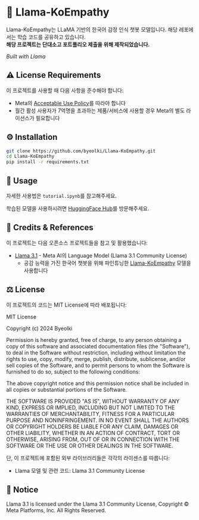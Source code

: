 # 🤖 Llama-KoEmpathy

Llama-KoEmpathy는 LLaMA 기반의 한국어 감정 인식 챗봇 모델입니다. 해당 레포에서는 학습 코드를 공유하고 있습니다.<br>
**해당 프로젝트는 단대소고 포트폴리오 제출을 위해 제작되었습니다.**

*Built with Llama*

## ⚠️ License Requirements
이 프로젝트를 사용할 때 다음 사항을 준수해야 합니다:
- Meta의 [Acceptable Use Policy](https://llama.meta.com/llama3_1/use-policy)를 따라야 합니다
- 월간 활성 사용자가 7억명을 초과하는 제품/서비스에 사용할 경우 Meta의 별도 라이선스가 필요합니다

## ⚙️ Installation
```bash
git clone https://github.com/byeolki/Llama-KoEmpathy.git
cd Llama-KoEmpathy
pip install -r requirements.txt
```

## 🚀 Usage
자세한 사용법은 `tutorial.ipynb`를 참고해주세요.

학습된 모델을 사용하시려면 [HuggingFace Hub](https://huggingface.co/byeolki/Llama-KoEmpathy)를 방문해주세요.

## 🙏 Credits & References
이 프로젝트는 다음 오픈소스 프로젝트들을 참고 및 활용했습니다:

- [Llama 3.1](https://llama.meta.com/) - Meta AI의 Language Model (Llama 3.1 Community License)
  - 공감 능력을 가진 한국어 챗봇을 위해 파인튜닝한 [Llama-KoEmpathy](https://huggingface.co/byeolki/Llama-KoEmpathy) 모델을 사용합니다

## ⚖️ License
이 프로젝트의 코드는 MIT License에 따라 배포됩니다:

MIT License

Copyright (c) 2024 Byeolki

Permission is hereby granted, free of charge, to any person obtaining a copy
of this software and associated documentation files (the "Software"), to deal
in the Software without restriction, including without limitation the rights
to use, copy, modify, merge, publish, distribute, sublicense, and/or sell
copies of the Software, and to permit persons to whom the Software is
furnished to do so, subject to the following conditions:

The above copyright notice and this permission notice shall be included in all
copies or substantial portions of the Software.

THE SOFTWARE IS PROVIDED "AS IS", WITHOUT WARRANTY OF ANY KIND, EXPRESS OR
IMPLIED, INCLUDING BUT NOT LIMITED TO THE WARRANTIES OF MERCHANTABILITY,
FITNESS FOR A PARTICULAR PURPOSE AND NONINFRINGEMENT. IN NO EVENT SHALL THE
AUTHORS OR COPYRIGHT HOLDERS BE LIABLE FOR ANY CLAIM, DAMAGES OR OTHER
LIABILITY, WHETHER IN AN ACTION OF CONTRACT, TORT OR OTHERWISE, ARISING FROM,
OUT OF OR IN CONNECTION WITH THE SOFTWARE OR THE USE OR OTHER DEALINGS IN THE
SOFTWARE.

단, 이 프로젝트에 포함된 외부 라이브러리들은 각각의 라이센스를 따릅니다:
- Llama 모델 및 관련 코드: Llama 3.1 Community License

## 📕 Notice
Llama 3.1 is licensed under the Llama 3.1 Community License, Copyright © Meta Platforms, Inc. All Rights Reserved.
